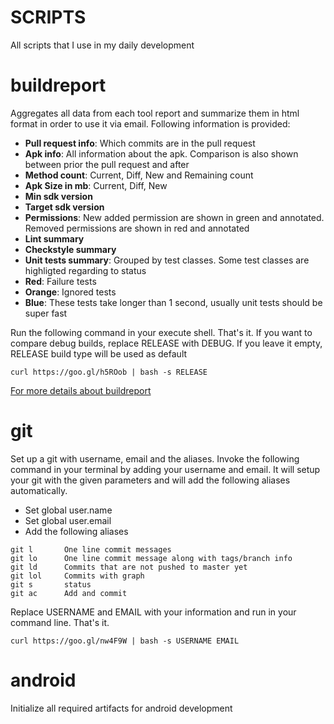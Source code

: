 # SCRIPTS

All scripts that I use in my daily development

# buildreport
Aggregates all data from each tool report and summarize them in html format in order to use it via email. Following information is provided: 
- **Pull request info**: Which commits are in the pull request
- **Apk info**: All information about the apk. Comparison is also shown between prior the pull request and after
 - **Method count**: Current, Diff, New and Remaining count
 - **Apk Size in mb**: Current, Diff, New
 - **Min sdk version**
 - **Target sdk version**
 - **Permissions**: New added permission are shown in green and annotated. Removed permissions are shown in red and annotated
- **Lint summary**
- **Checkstyle summary**
- **Unit tests summary**: Grouped by test classes. Some test classes are highligted regarding to status
 - **Red**: Failure tests
 - **Orange**: Ignored tests
 - **Blue**: These tests take longer than 1 second, usually unit tests should be super fast

Run the following command in your execute shell. That's it. If you want to compare debug builds, replace RELEASE with DEBUG. If you leave it empty, RELEASE build type will be used as default
```shell
curl https://goo.gl/h5ROob | bash -s RELEASE
```

[For more details about buildreport](https://github.com/orhanobut/scripts/blob/master/buildreport/README.md)

# git
Set up a git with username, email and the aliases. Invoke the following command in your terminal by adding your username and email. It will setup your git with the given parameters and will add the following aliases automatically.

- Set global user.name
- Set global user.email
- Add the following aliases

```
git l       One line commit messages
git lo      One line commit message along with tags/branch info
git ld      Commits that are not pushed to master yet
git lol     Commits with graph
git s       status 
git ac      Add and commit
```

Replace USERNAME and EMAIL with your information and run in your command line. That's it.

```shell
curl https://goo.gl/nw4F9W | bash -s USERNAME EMAIL
```


# android
Initialize all required artifacts for android development

